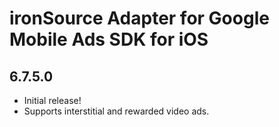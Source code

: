 # ironSource Adapter for Google Mobile Ads SDK for iOS

## 6.7.5.0
- Initial release!
- Supports interstitial and rewarded video ads.
